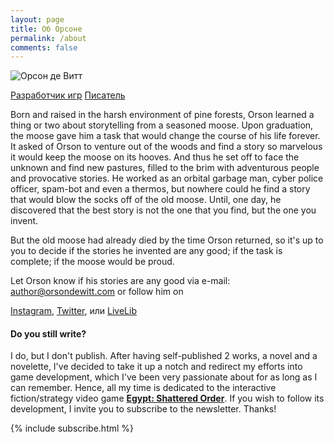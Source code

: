 ```yaml
---
layout: page
title: Об Орсоне
permalink: /about
comments: false
---
```


<div class="row justify-content-center">
<div class="col-md-4 col-lg-3 pt-2">
<div class="sticky-top sticky-top-80 text-sm-right text-center">
<p class="text-center text-md-right"><img class="shadow" src="{{site.baseurl}}/assets/images/orson.jpg" alt="Орсон де Витт" /></p>
<p class="text-center text-xl-right"><a target="_blank" href="https://egypt.orcinusgames.com/" class="btn btn-danger mb-1">Разработчик игр</a> <a href="/" class="btn btn-warning mb-1">Писатель</a></p>
</div>
</div>
<div class="col-md-8 col-lg-6 pr-5">
<p>Born and raised in the harsh environment of pine forests, Orson learned a thing or two about storytelling from a seasoned moose. Upon graduation, the moose gave him a task that would change the course of his life forever. It asked of Orson to venture out of the woods and find a story so marvelous it would keep the moose on its hooves. And thus he set off to face the unknown and find new pastures, filled to the brim with adventurous people and provocative stories. He worked as an orbital garbage man, cyber police officer, spam-bot and even a thermos, but nowhere could he find a story that would blow the socks off of the old moose. Until, one day, he discovered that the best story is not the one that you find, but the one you invent. 
</p><p>
But the old moose had already died by the time Orson returned, so it's up to you to decide if the stories he invented are any good; if the task is complete; if the moose would be proud.<p>
Let Orson know if his stories are any good via e-mail: <a href="mailto:author@orsondewitt.com">author@orsondewitt.com</a> or follow him on

<a href="http://instagram.com/OrsonDeWitt" target="_blank" alt="Instagram" title="Подписаться на Instagram">Instagram</a>,
<a href="http://twitter.com/intent/follow?source=followbutton&variant=1.0&screen_name=OrsonDeWitt" target="_blank" alt="Twitter" title="Twitter">Twitter</a>, или 
<a href="https://www.livelib.ru/author/853350-orson-de-vitt" target="_blank" alt="LiveLib" title="Лайвлиб">LiveLib</a>
</p>

<h4>Do you still write?</h4>
<p>I do, but I don't publish. After having self-published 2 works, a novel and a novelette, I've decided to take it up a notch and redirect my efforts into game development, which I've been very passionate about for as long as I can remember. Hence, all my time is dedicated to the interactive fiction/strategy video game <strong><a target="_blank" href="https://egypt.orcinusgames.com/" title="Visit the website">Egypt: Shattered Order</a></strong>. If you wish to follow its development, I invite you to subscribe to the newsletter. Thanks!</p>
{% include subscribe.html %}
